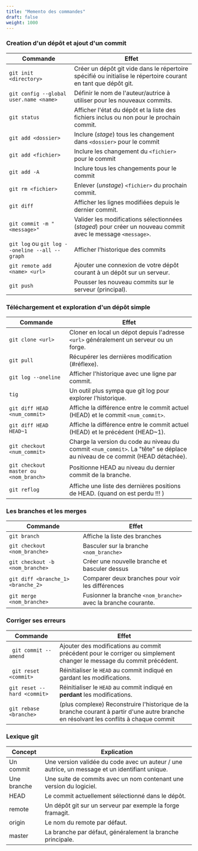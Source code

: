 ```yaml
---
title: "Memento des commandes"
draft: false
weight: 1000
---
```


### Creation d'un dépôt et ajout d'un commit

| Commande                                       | Effet                                                                                                          |
| ---------------------------------------------- | -------------------------------------------------------------------------------------------------------------- |
| `git init <directory>`                         | Créer un dépôt git vide dans le répertoire spécifié ou initialise le répertoire courant en tant que dépôt git. |
| `git config --global user.name <name>`         | Définir le nom de l'auteur/autrice à utiliser pour les nouveaux commits.                                       |
| `git status`                                   | Afficher l'état du dépôt et la liste des fichiers inclus ou non pour le prochain commit.                       |
| `git add <dossier>`                            | Inclure (_stage_) tous les changement dans `<dossier>` pour le commit                                          |
| `git add <fichier>`                            | Inclure les changement du `<fichier>` pour le commit                                                           |
| `git add -A`                                   | Inclure tous les changements pour le commit                                                                    |
| `git rm <fichier>`                             | Enlever (_unstage_) `<fichier>` du prochain commit.                                                            |
| `git diff`                                     | Afficher les lignes modifiées depuis le dernier commit.                                                        |
| `git commit -m "<message>"`                    | Valider les modifications sélectionnées (_staged_) pour créer un nouveau commit avec le message `<message>`.   |
| `git log` ou `git log --oneline --all --graph` | Afficher l'historique des commits                                                                              |
| `git remote add <name> <url>`                  | Ajouter une connexion de votre dépôt courant à un dépôt sur un serveur.                                        |
| `git push`                                     | Pousser les nouveau commits sur le serveur (principal).                                                        |

### Téléchargement et exploration d'un dépôt simple

| Commande                              | Effet                                                                                                                      |
| ------------------------------------- | -------------------------------------------------------------------------------------------------------------------------- |
| `git clone <url>`                     | Cloner en local un dépot depuis l'adresse `<url>` généralement un serveur ou un forge.                                     |
| `git pull `                           | Récupérer les dernières modification (#réflexe).                                                                           |
| `git log --oneline`                   | Afficher l'historique avec une ligne par commit.                                                                           |
| `tig`                                 | Un outil plus sympa que git log pour explorer l'historique.                                                                |
| `git diff HEAD <num_commit>`          | Affiche la différence entre le commit actuel (HEAD) et le commit `<num_commit>`.                                           |
| `git diff HEAD HEAD~1`                | Affiche la différence entre le commit actuel (HEAD) et le précédent (HEAD~1).                                              |
| `git checkout <num_commit>`           | Charge la version du code au niveau du commit `<num_commit>`. La "tête" se déplace au niveau de ce commit (HEAD détachée). |
| `git checkout master ou <nom_branch>` | Positionne HEAD au niveau du dernier commit de la branche.                                                                 |
| `git reflog`                          | Affiche une liste des dernières positions de HEAD. (quand on est perdu !!! )                                               |

### Les branches et les merges

| Commande                           | Effet                                                          |
| ---------------------------------- | -------------------------------------------------------------- |
| `git branch`                       | Affiche la liste des branches                                  |
| `git checkout <nom_branche>`       | Basculer sur la branche `<nom_branche>`                        |
| `git checkout -b <nom_branche>`    | Créer une nouvelle branche et basculer dessus                  |
| `git diff <branche_1> <branche_2>` | Comparer deux branches pour voir les différences               |
| `git merge <nom_branche> `         | Fusionner la branche `<nom_branche>` avec la branche courante. |

### Corriger ses erreurs

| Commande                    | Effet                                                                                                                                  |
| --------------------------- | -------------------------------------------------------------------------------------------------------------------------------------- |
| ` git commit --amend`       | Ajouter des modifications au commit précédent pour le corriger ou simplement changer le message du commit précédent.                   |
| ` git reset <commit>`       | Réinitialiser le `HEAD` au commit indiqué en gardant les modifications.                                                                |
| `git reset --hard <commit>` | Réinitialiser le `HEAD` au commit indiqué en **perdant** les modifications.                                                            |
| `git rebase <branche>`      | (plus complexe) Reconstruire l'historique de la branche courant à partir d'une autre branche en résolvant les conflits à chaque commit |

### Lexique git

| Concept     | Explication                                                                                    |
| ----------- | ---------------------------------------------------------------------------------------------- |
| Un commit   | Une version validée du code avec un auteur / une autrice, un message et un identifiant unique. |
| Une branche | Une suite de commits avec un nom contenant une version du logiciel.                            |
| HEAD        | Le commit actuellement sélectionné dans le dépôt.                                              |
| remote      | Un dépôt git sur un serveur par exemple la forge framagit.                                     |
| origin      | Le nom du remote par défaut.                                                                   |
| master      | La branche par défaut, généralement la branche principale.                                     |
